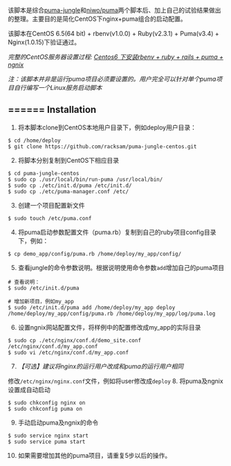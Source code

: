 该脚本是综合[puma-jungle](https://github.com/puma/puma/tree/master/tools/jungle)和[niwo/puma](https://gist.github.com/niwo/4526179)两个脚本后、加上自己的试验结果做出的整理。主要目的是简化CentOS下nginx+puma组合的启动配置。

该脚本在CentOS 6.5(64 bit) + rbenv(v1.0.0) + Ruby(v2.3.1) + Puma(v3.4) + Nginx(1.0.15)下验证通过。

*完整的CentOS服务器设置过程:  [Centos6 下安装rbenv + ruby + rails + puma + ngnix](http://www.racksam.com/2016/03/01/install-rbenv-ruby-rails-nginx-puma-on-centos6)*

*注：该脚本并非是运行puma项目必须要设置的。用户完全可以针对单个puma项目自行编写一个Linux服务启动脚本*


======
Installation
------------
1. 将本脚本clone到CentOS本地用户目录下，例如deploy用户目录：

  ```
  $ cd /home/deploy
  $ git clone https://github.com/racksam/puma-jungle-centos.git
  ``` 
2. 将脚本分别复制到CentOS下相应目录

  ```
  $ cd puma-jungle-centos
  $ sudo cp ./usr/local/bin/run-puma /usr/local/bin/
  $ sudo cp ./etc/init.d/puma /etc/init.d/
  $ sudo cp ./etc/puma-manager.conf /etc/
  ```
3. 创建一个项目配置新文件

  ```
  $ sudo touch /etc/puma.conf
  ```
4. 将puma启动参数配置文件（puma.rb）复制到自己的ruby项目config目录下，例如：

  ```
  $ cp demo_app/config/puma.rb /home/deploy/my_app/config/
  ```
5. 查看jungle的命令参数说明。根据说明使用命令参数`add`增加自己的puma项目

  ```
  # 查看说明：
  $ sudo /etc/init.d/puma

  # 增加新项目，例如my_app
  $ sudo /etc/init.d/puma add /home/deploy/my_app deploy /home/deploy/my_app/config/puma.rb /home/deploy/my_app/log/puma.log
  ```
6. 设置ngnix网站配置文件，将样例中的配置修改成my_app的实际目录

  ```
  $ sudo cp ./etc/nginx/conf.d/demo_site.conf /etc/nginx/conf.d/my_app.conf
  $ sudo vi /etc/nginx/conf.d/my_app.conf
  ```
7. *【可选】建议将nginx的运行用户改成和puma的运行用户相同*

  修改`/etc/nginx/nginx.conf`文件，例如将user修改成`deploy`
8. 将puma及ngnix设置成自动启动

  ```
  $ sudo chkconfig nginx on
  $ sudo chkconfig puma on
  ```
9. 手动启动puma及ngnix的命令

  ```
  $ sudo service nginx start
  $ sudo service puma start
  ```

10. 如果需要增加其他的puma项目，请重复5步以后的操作。



